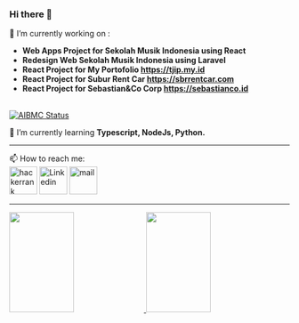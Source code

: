 ### Hi there 👋

🔭 I’m currently working on :<br/>
- <b> Web Apps Project for Sekolah Musik Indonesia using React</b> <br/>
- <b> Redesign Web Sekolah Musik Indonesia using Laravel</b> <br/>
- <b> React Project for My Portofolio <a target="_blank" href="https://tjip.my.id">https://tjip.my.id</a></b> <br/>
- <b> React Project for Subur Rent Car <a target="_blank" href="https://sbrrentcar.com">https://sbrrentcar.com</a></b> <br/>
- <b> React Project for Sebastian&Co Corp <a target="_blank" href="https://sebastianco.id">https://sebastianco.id</a></b> 
<br/><br/>

[![AIBMC Status](https://api.netlify.com/api/v1/badges/a9632f83-9879-46af-9bd4-c17349b3bc46/deploy-status)](https://app.netlify.com/sites/aibmc/deploys)

🌱 I’m currently learning <b> Typescript, NodeJs, Python. </b><br/>
<hr/>
📫 How to reach me: <br/>
<a href="https://www.hackerrank.com/tjiptostevens?hr_r=1" target="_blank">
<img src="https://hrcdn.net/fcore/assets/favicon-ddc852f75a.png" alt="hackerrank" height="50px"/></a> 
<a href="https://www.linkedin.com/in/tjiptostevens/" target="_blank">
<img src="https://static-exp1.licdn.com/sc/h/90y3av2ns08iojcadywbxioqh" alt="Linkedin" height="50px"/></a>
<a href="mailto:tjip@tjip.my.id" target="_blank">
<img src="https://upload.wikimedia.org/wikipedia/commons/thumb/e/ec/Circle-icons-mail.svg/512px-Circle-icons-mail.svg.png?20160314153722" alt="mail" height="50px" /></a>

<hr/>

<p align="left">
<a href="https://github.com/tjiptostevens">
  <img height="180em" width="48%" src="https://github-readme-stats-eight-theta.vercel.app/api?username=tjiptostevens&show_icons=true&include_all_commits=true&count_private=true"/>
  <img height="180em" width="48%" src="https://github-readme-stats.vercel.app/api/top-langs/?username=tjiptostevens&layout=compact"/>
</a>
</p>

<!--
**tjiptostevens/tjiptostevens** is a ✨ _special_ ✨ repository because its `README.md` (this file) appears on your GitHub profile.

Here are some ideas to get you started:

- 🌱 I’m currently learning ...
- 👯 I’m looking to collaborate on ...
- 🤔 I’m looking for help with ...
- 💬 Ask me about ...
- 😄 Pronouns: ...
- ⚡ Fun fact: ...
-->
